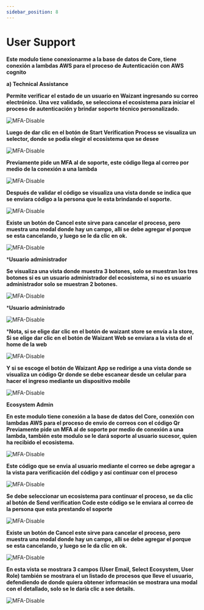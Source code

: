 ```yaml
---
sidebar_position: 8
---
```


# User Support

**Este modulo tiene conexionarme a la base de datos de Core, tiene conexión a lambdas AWS para el proceso de Autenticación con AWS cognito**

**a) Technical Assistance**

**Permite verificar el estado de un usuario en Waizant ingresando su correo electrónico. Una vez validado, se selecciona el ecosistema para iniciar el proceso de autenticación y brindar soporte técnico personalizado.**

![MFA-Disable](/img/backoffice-user/user_pupport_backoffice.png)

**Luego de dar clic en el botón de Start Verification Process se visualiza un selector, donde se podía elegir el ecosistema que se desee**

![MFA-Disable](/img/backoffice-user/start_verification_backoffice.png)

**Previamente pide un MFA al de soporte, este código llega al correo por medio de la conexión a una lambda**

![MFA-Disable](/img/backoffice-user/internal_verification_backoffice.png)

**Después de validar el código se visualiza una vista donde se indica que se enviara código a la persona que le esta brindando el soporte.**

![MFA-Disable](/img/backoffice-user/verification_code_backoffice.png)

**Existe un botón de Cancel este sirve para cancelar el proceso, pero muestra una modal donde hay un campo, allí se debe agregar el porque se esta cancelando, y luego se le da clic en ok.**

![MFA-Disable](/img/backoffice-user/cancel_process_backoffice.png)

***Usuario administrador**

**Se visualiza una vista donde muestra 3 botones, solo se muestran los tres botones si es un usuario administrador del ecosistema, si no es usuario administrador solo se muestran 2 botones.**

![MFA-Disable](/img/backoffice-user/support_technical_backoffice.png)

***Usuario administrado**

![MFA-Disable](/img/backoffice-user/technical_user_administrate_backoffice.png)

***Nota, si se elige dar clic en el botón de waizant store se envía a la store, Si se elige dar clic en el botón de Waizant Web se enviara a la vista de el home de la web**

![MFA-Disable](/img/backoffice-user/see_plan_details_backoffice.png)

**Y si se escoge el botón de Waizant App se redirige a una vista donde se visualiza un código Qr donde se debe escanear desde un celular para hacer el ingreso mediante un dispositivo mobile**

![MFA-Disable](/img/backoffice-user/code_qr_app.png)

**Ecosystem Admin**

**En este modulo tiene conexión a la base de datos del Core, conexión con lambdas AWS para el proceso de envio de correos con el código Qr Previamente pide un MFA al de soporte por medio de conexión a una lambda, también este modulo se le dará soporte al usuario sucesor, quien ha recibido el ecosistema.**

![MFA-Disable](/img/backoffice-user/verification_process_backoffice.png)

**Este código que se envia al usuario mediante el correo se debe agregar a la vista para verificación del código y así continuar con el proceso**

![MFA-Disable](/img/backoffice-user/verification_code_admin.png)

**Se debe seleccionar un ecosistema para continuar el proceso, se da clic al botón de Send verification Code este código se le enviara al correo de la persona que esta prestando el soporte**

![MFA-Disable](/img/backoffice-user/verification_succesfull_backoffice.png)

**Existe un botón de Cancel este sirve para cancelar el proceso, pero muestra una modal donde hay un campo, allí se debe agregar el porque se esta cancelando, y luego se le da clic en ok.**

![MFA-Disable](/img/backoffice-user/cancel_process_admin_backoffice.png)

**En esta vista se mostrara 3 campos (User Email, Select Ecosystem, User Role) también se mostrara el un listado de procesos que lleve el usuario, defendiendo de donde quiera obtener información se mostrara una modal con el detallado, solo se le daría clic a see details.**

![MFA-Disable](/img/backoffice-user/user_activity_backoffice.png)